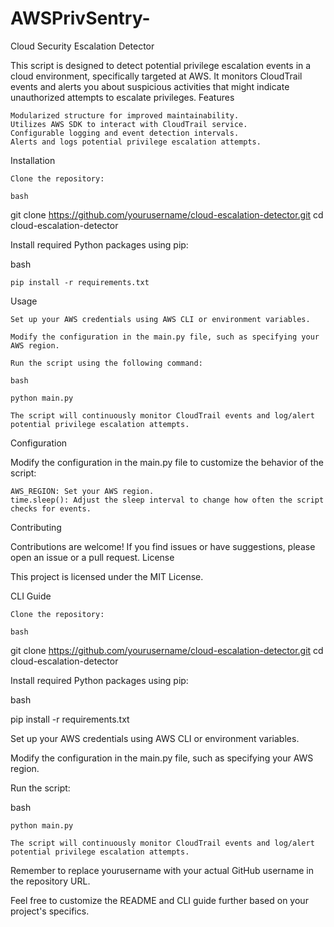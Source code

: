 # AWSPrivSentry-
Cloud Security Escalation Detector

This script is designed to detect potential privilege escalation events in a cloud environment, specifically targeted at AWS. It monitors CloudTrail events and alerts you about suspicious activities that might indicate unauthorized attempts to escalate privileges.
Features

    Modularized structure for improved maintainability.
    Utilizes AWS SDK to interact with CloudTrail service.
    Configurable logging and event detection intervals.
    Alerts and logs potential privilege escalation attempts.

Installation

    Clone the repository:

    bash

git clone https://github.com/yourusername/cloud-escalation-detector.git
cd cloud-escalation-detector

Install required Python packages using pip:

bash

    pip install -r requirements.txt

Usage

    Set up your AWS credentials using AWS CLI or environment variables.

    Modify the configuration in the main.py file, such as specifying your AWS region.

    Run the script using the following command:

    bash

    python main.py

    The script will continuously monitor CloudTrail events and log/alert potential privilege escalation attempts.

Configuration

Modify the configuration in the main.py file to customize the behavior of the script:

    AWS_REGION: Set your AWS region.
    time.sleep(): Adjust the sleep interval to change how often the script checks for events.

Contributing

Contributions are welcome! If you find issues or have suggestions, please open an issue or a pull request.
License

This project is licensed under the MIT License.

CLI Guide

    Clone the repository:

    bash

git clone https://github.com/yourusername/cloud-escalation-detector.git
cd cloud-escalation-detector

Install required Python packages using pip:

bash

pip install -r requirements.txt

Set up your AWS credentials using AWS CLI or environment variables.

Modify the configuration in the main.py file, such as specifying your AWS region.

Run the script:

bash

    python main.py

    The script will continuously monitor CloudTrail events and log/alert potential privilege escalation attempts.

Remember to replace yourusername with your actual GitHub username in the repository URL.

Feel free to customize the README and CLI guide further based on your project's specifics.
